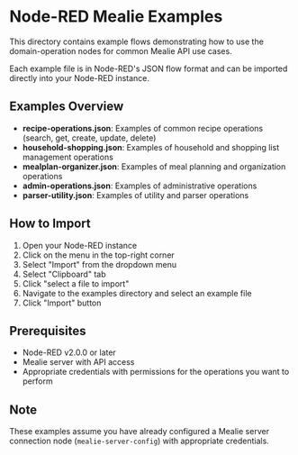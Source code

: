 # Node-RED Mealie Examples

This directory contains example flows demonstrating how to use the domain-operation nodes for common Mealie API use cases.

Each example file is in Node-RED's JSON flow format and can be imported directly into your Node-RED instance.

## Examples Overview

- **recipe-operations.json**: Examples of common recipe operations (search, get, create, update, delete)
- **household-shopping.json**: Examples of household and shopping list management operations
- **mealplan-organizer.json**: Examples of meal planning and organization operations
- **admin-operations.json**: Examples of administrative operations
- **parser-utility.json**: Examples of utility and parser operations

## How to Import

1. Open your Node-RED instance
2. Click on the menu in the top-right corner
3. Select "Import" from the dropdown menu
4. Select "Clipboard" tab
5. Click "select a file to import"
6. Navigate to the examples directory and select an example file
7. Click "Import" button

## Prerequisites

- Node-RED v2.0.0 or later
- Mealie server with API access
- Appropriate credentials with permissions for the operations you want to perform

## Note

These examples assume you have already configured a Mealie server connection node (`mealie-server-config`) with appropriate credentials.
